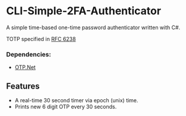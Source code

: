 # CLI-Simple-2FA-Authenticator
A simple time-based one-time password authenticator written with C#.

TOTP specified in [RFC 6238](https://datatracker.ietf.org/doc/html/rfc6238/)

### Dependencies:
- [OTP.Net](https://github.com/kspearrin/Otp.NET)

## Features
- A real-time 30 second timer via epoch (unix) time.
- Prints new 6 digit OTP every 30 seconds.
